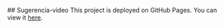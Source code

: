 #﻿# Sugerencia-video
This project is deployed on GitHub Pages. You can view it [here](https://jpundonor.github.io/sugerencia-video/).
